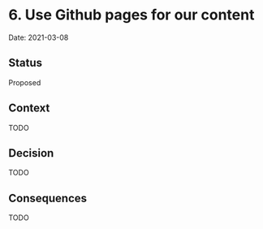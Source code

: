 # 6. Use Github pages for our content

Date: 2021-03-08

## Status

Proposed

## Context

TODO

## Decision

TODO

## Consequences

TODO
